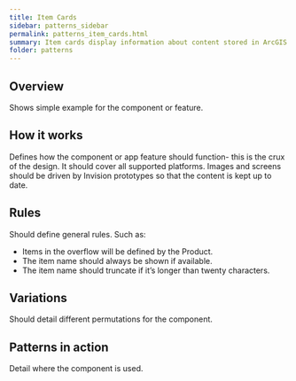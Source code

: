 ```yaml
---
title: Item Cards
sidebar: patterns_sidebar
permalink: patterns_item_cards.html
summary: Item cards display information about content stored in ArcGIS Online like maps or Workforce projects; they provide and entry point to other actions and views. 
folder: patterns
---
```


## Overview
Shows simple example for the component or feature.



## How it works

Defines how the component or app feature should function- this is the crux of the design. It should cover all supported platforms. Images and screens should be driven by Invision prototypes so that the content is kept up to date.

## Rules

Should define general rules. Such as:

* Items in the overflow will be defined by the Product.
* The item name should always be shown if available.
* The item name should truncate if it’s longer than twenty characters.

## Variations 

Should detail different permutations for the component.

## Patterns in action 

Detail where the component is used. 